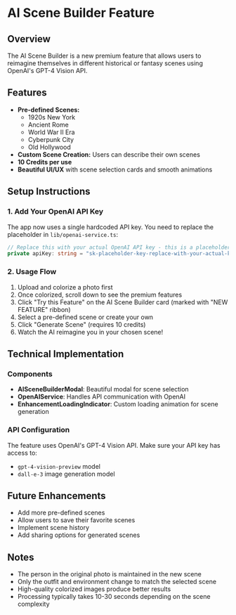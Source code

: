 # AI Scene Builder Feature

## Overview
The AI Scene Builder is a new premium feature that allows users to reimagine themselves in different historical or fantasy scenes using OpenAI's GPT-4 Vision API.

## Features
- **Pre-defined Scenes:**
  - 1920s New York
  - Ancient Rome
  - World War II Era
  - Cyberpunk City
  - Old Hollywood
- **Custom Scene Creation:** Users can describe their own scenes
- **10 Credits per use**
- **Beautiful UI/UX** with scene selection cards and smooth animations

## Setup Instructions

### 1. Add Your OpenAI API Key
The app now uses a single hardcoded API key. You need to replace the placeholder in `lib/openai-service.ts`:

```typescript
// Replace this with your actual OpenAI API key - this is a placeholder
private apiKey: string = "sk-placeholder-key-replace-with-your-actual-key";
```

### 2. Usage Flow
1. Upload and colorize a photo first
2. Once colorized, scroll down to see the premium features
3. Click "Try this Feature" on the AI Scene Builder card (marked with "NEW FEATURE" ribbon)
4. Select a pre-defined scene or create your own
5. Click "Generate Scene" (requires 10 credits)
6. Watch the AI reimagine you in your chosen scene!

## Technical Implementation

### Components
- **AISceneBuilderModal**: Beautiful modal for scene selection
- **OpenAIService**: Handles API communication with OpenAI
- **EnhancementLoadingIndicator**: Custom loading animation for scene generation

### API Configuration
The feature uses OpenAI's GPT-4 Vision API. Make sure your API key has access to:
- `gpt-4-vision-preview` model
- `dall-e-3` image generation model

## Future Enhancements
- Add more pre-defined scenes
- Allow users to save their favorite scenes
- Implement scene history
- Add sharing options for generated scenes

## Notes
- The person in the original photo is maintained in the new scene
- Only the outfit and environment change to match the selected scene
- High-quality colorized images produce better results
- Processing typically takes 10-30 seconds depending on the scene complexity 